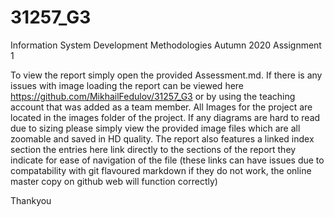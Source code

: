 # 31257_G3
Information System Development Methodologies Autumn 2020
Assignment 1 

To view the report simply open the provided Assessment.md. If there is any issues with image loading the report can be viewed here https://github.com/MikhailFedulov/31257_G3 or by using the teaching account that was added as a team member. All Images for the project are located in the images folder of the project. If any diagrams are hard to read due to sizing please simply view the provided image files which are all zoomable and saved in HD quality. The report also features a linked index section the entries here link directly to the sections of the report they indicate for ease of navigation of the file (these links can have issues due to compatability with git flavoured markdown if they do not work, the online master copy on github web will function correctly) 

Thankyou 
